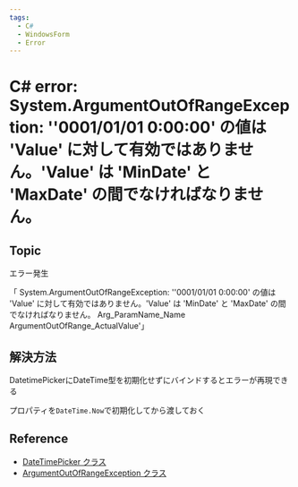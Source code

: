 ```yaml
---
tags:
  - C#
  - WindowsForm
  - Error
---
```


# C# error: System.ArgumentOutOfRangeException: ''0001/01/01 0:00:00' の値は 'Value' に対して有効ではありません。'Value' は 'MinDate' と 'MaxDate' の間でなければなりません。 

## Topic

エラー発生

「 System.ArgumentOutOfRangeException: ''0001/01/01 0:00:00' の値は 'Value' に対して有効ではありません。'Value' は 'MinDate' と 'MaxDate' の間でなければなりません。 Arg_ParamName_Name
ArgumentOutOfRange_ActualValue'」

## 解決方法

DatetimePickerにDateTime型を初期化せずにバインドするとエラーが再現できる

プロパティを`DateTime.Now`で初期化してから渡しておく

## Reference
- [DateTimePicker クラス](https://learn.microsoft.com/ja-jp/dotnet/api/system.windows.forms.datetimepicker?view=windowsdesktop-8.0)
- [ArgumentOutOfRangeException クラス](https://learn.microsoft.com/ja-jp/dotnet/api/system.argumentoutofrangeexception?view=net-8.0)